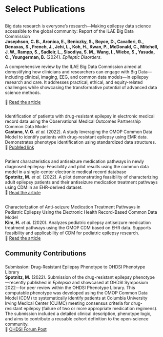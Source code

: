 #  Select Publications 

## 
Big data research is everyone’s research—Making epilepsy data science accessible to the global community: Report of the ILAE Big Data Commission  
**Josephson, C. B., Aronica, E., Beniczky, S., Boyce, D., Cavalleri, G., Denaxas, S., French, J., Jehi, L., Koh, H., Kwan, P., McDonald, C., Mitchell, J. W., Rampp, S., Sadleir, L., Sisodiya, S. M., Wang, I., Wiebe, S., Yasuda, C., Youngerman, B.** (2024). *Epileptic Disorders*.  

A comprehensive review by the ILAE Big Data Commission aimed at demystifying how clinicians and researchers can engage with Big Data—including clinical, imaging, EEG, and common data models—in epilepsy research and care. It addresses practical, ethical, and equity-related challenges while showcasing the transformative potential of advanced data science methods.  

📖 [Read the article](https://doi.org/10.1002/epd2.20288)  

## 
Identification of patients with drug-resistant epilepsy in electronic medical record data using the Observational Medical Outcomes Partnership Common Data Model  
**Castano, V. G.** *et al.* (2022). A study leveraging the OMOP Common Data Model to identify patients with drug-resistant epilepsy using EMR data. Demonstrates phenotype identification using standardized data structures.  
📖 [PubMed link](https://pubmed.ncbi.nlm.nih.gov/36106377/)

## 
Patient characteristics and antiseizure medication pathways in newly diagnosed epilepsy: Feasibility and pilot results using the common data model in a single-center electronic medical record database  
**Spotnitz, M.** *et al.* (2022). A pilot demonstrating feasibility of characterizing adult epilepsy patients and their antiseizure medication treatment pathways using CDM in an EHR-derived dataset.  
📖 [Read the article](https://pubmed.ncbi.nlm.nih.gov/35276502/)

## 
Characterization of Anti-seizure Medication Treatment Pathways in Pediatric Epilepsy Using the Electronic Health Record-Based Common Data Model  
**Kim, H.** *et al.* (2020). Analyzes pediatric epilepsy antiseizure medication treatment pathways using the OMOP CDM based on EHR data. Supports feasibility and applicability of CDM for pediatric epilepsy research.  
📖 [Read the article](https://pubmed.ncbi.nlm.nih.gov/32477256/)

## Community Contributions

### 
Submission: Drug-Resistant Epilepsy Phenotype to OHDSI Phenotype Library  
**Spotnitz, M.** (2022). Submission of the drug-resistant epilepsy phenotype—recently published in *Epilepsia* and showcased at OHDSI Symposium 2022—for peer review within the OHDSI Phenotype Library. This computable phenotype was developed using the OMOP Common Data Model (CDM) to systematically identify patients at Columbia University Irving Medical Center (CUIMC) meeting consensus criteria for drug-resistant epilepsy (failure of two or more appropriate medication regimens). The submission included a detailed clinical description, phenotype logic, and aims to contribute a reusable cohort definition to the open-science community.  
📖 [OHDSI Forum Post](https://forums.ohdsi.org/t/phenotype-submission-drug-resistant-epilepsy/17569)  
